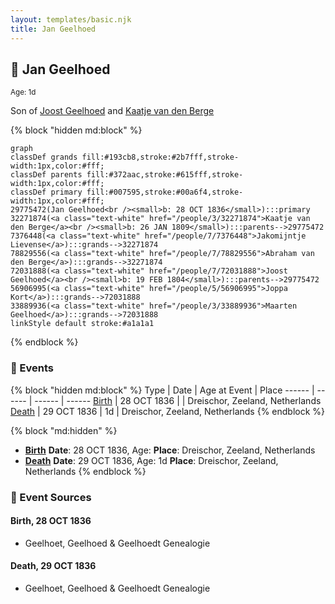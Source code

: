 ```yaml
---
layout: templates/basic.njk
title: Jan Geelhoed
---
```

## 🔵 Jan Geelhoed
<small>Age: 1d</small>

Son of [Joost Geelhoed](/people/7/72031888) and [Kaatje van den Berge](/people/3/32271874)

{% block "hidden md:block" %}
```mermaid
graph
classDef grands fill:#193cb8,stroke:#2b7fff,stroke-width:1px,color:#fff;
classDef parents fill:#372aac,stroke:#615fff,stroke-width:1px,color:#fff;
classDef primary fill:#007595,stroke:#00a6f4,stroke-width:1px,color:#fff;
29775472(Jan Geelhoed<br /><small>b: 28 OCT 1836</small>):::primary
32271874(<a class="text-white" href="/people/3/32271874">Kaatje van den Berge</a><br /><small>b: 26 JAN 1809</small>):::parents-->29775472
7376448(<a class="text-white" href="/people/7/7376448">Jakomijntje Lievense</a>):::grands-->32271874
78829556(<a class="text-white" href="/people/7/78829556">Abraham van den Berge</a>):::grands-->32271874
72031888(<a class="text-white" href="/people/7/72031888">Joost Geelhoed</a><br /><small>b: 19 FEB 1804</small>):::parents-->29775472
56906995(<a class="text-white" href="/people/5/56906995">Joppa Kort</a>):::grands-->72031888
33889936(<a class="text-white" href="/people/3/33889936">Maarten Geelhoed</a>):::grands-->72031888
linkStyle default stroke:#a1a1a1
```
{% endblock %}

### 📆 Events

{% block "hidden md:block" %}
Type | Date | Age at Event | Place
------ | ------ | ------ | ------
[Birth](#event-event-2) | 28 OCT 1836 |  | Dreischor, Zeeland, Netherlands
[Death](#event-event-3) | 29 OCT 1836 | 1d | Dreischor, Zeeland, Netherlands
{% endblock %}

{% block "md:hidden" %}
- **[Birth](#event-event-2)**
**Date**: 28 OCT 1836, Age:
**Place**: Dreischor, Zeeland, Netherlands
- **[Death](#event-event-3)**
**Date**: 29 OCT 1836, Age: 1d
**Place**: Dreischor, Zeeland, Netherlands
{% endblock %}

### 📰 Event Sources

#### <a id="event-event-2"></a> Birth, 28 OCT 1836
* Geelhoet, Geelhoed & Geelhoedt Genealogie

#### <a id="event-event-3"></a> Death, 29 OCT 1836
* Geelhoet, Geelhoed & Geelhoedt Genealogie